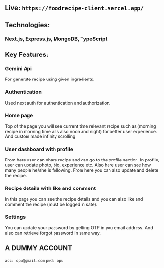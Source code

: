 ## Live: ```https://foodrecipe-client.vercel.app/```
## Technologies:
### Next.js, Express.js, MongoDB, TypeScript

## Key Features:
### Gemini Api
For generate recipe using given ingredients.

### Authentication
Used next auth for authentication and authorization.

### Home page
Top of the page you will see current time relevant recipe such as (morning recipe in morning time ans also noon and night) for better user experience. And custom made infinity scrolling

### User dashboard with profile
From here user can share recipe and can go to the profile section. In profile, user can update photo, bio, experience etc. Also here user can see how many people he/she is following. From here you can also update and delete the recipe.

### Recipe details with like and comment
In this page you can see the recipe details and you can also like and comment the recipe (must be logged in sate).

### Settings
You can update your password by getting OTP in you email address. And also can retrieve forgot password in same way.

## A DUMMY ACCOUNT
```acc: opu@gmail.com``` ```pwd: opu```